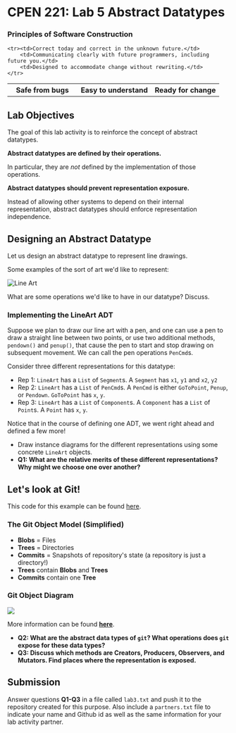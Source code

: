 **CPEN 221: Lab 5**
Abstract Datatypes
====


### Principles of Software Construction

<table class="table">
    <tr><th width="33%">Safe from bugs</th>
        <th>Easy to understand</th>
        <th>Ready for change</th>
    </tr>

    <tr><td>Correct today and correct in the unknown future.</td>
        <td>Communicating clearly with future programmers, including future you.</td>
        <td>Designed to accommodate change without rewriting.</td>
    </tr>
</table>

## Lab Objectives

The goal of this lab activity is to reinforce the concept of abstract datatypes.

**Abstract datatypes are defined by their operations.**

In particular, they are *not* defined by the implementation of those operations.

**Abstract datatypes should prevent representation exposure.**

Instead of allowing other systems to depend on their internal representation, abstract datatypes should enforce representation independence.

## Designing an Abstract Datatype

Let us design an abstract datatype to represent line drawings.

Some examples of the sort of art we'd like to represent:

![Line Art](https://dl.dropboxusercontent.com/u/567187/EECE%20210/Images/Lab6-ADTs/LineArt.jpg?dl=1”)

What are some operations we'd like to have in our datatype? Discuss.

### Implementing the LineArt ADT

Suppose we plan to draw our line art with a pen, and one can use a pen to draw a straight line between two points, or use two additional methods, `pendown()` and `penup()`, that cause the pen to start and stop drawing on subsequent movement. We can call the pen operations `PenCmd`s.

Consider three different representations for this datatype:

+ Rep 1: `LineArt` has a `List` of `Segment`s. A `Segment` has `x1`, `y1` and `x2`, `y2`
+ Rep 2: `LineArt` has a `List` of `PenCmd`s. A `PenCmd` is either `GoToPoint`, `Penup`, or `Pendown`. `GoToPoint` has `x`, `y`.
+ Rep 3: `LineArt` has a `List` of `Component`s. A `Component` has a `List` of `Point`s. A `Point` has `x`, `y`.

Notice that in the course of defining one ADT, we went right ahead and defined a few more!

+ Draw instance diagrams for the different representations using some concrete `LineArt` objects.
+ **Q1: What are the relative merits of these different representations? Why might we choose one over another?**

## Let's look at Git!

This code for this example can be found [here](https://dl.dropboxusercontent.com/u/567187/EECE%20210/git-code.html).

### The Git Object Model (Simplified)
- **Blobs** = Files
- **Trees** = Directories
- **Commits** = Snapshots of repository's state (a repository is just a directory!)
- **Trees** contain **Blobs** and **Trees**
- **Commits** contain one **Tree**

### Git Object Diagram
<img src="http://git-scm.com/figures/18333fig0903-tn.png"></img>

More information can be found **[here](http://git-scm.com/book/en/Git-Internals-Git-Objects)**.

+ **Q2: What are the abstract data types of `git`? What operations does `git` expose for these data types?**
+ **Q3: Discuss which methods are Creators, Producers, Observers, and Mutators. Find places where the representation is exposed.**

## Submission

Answer questions **Q1-Q3** in a file called `lab3.txt` and push it to the repository created for this purpose. Also include a `partners.txt` file to indicate your name and Github id as well as the same information for your lab activity partner.
